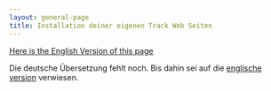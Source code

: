 ```yaml
---
layout: general-page
title: Installation deiner eigenen Track Web Seiten
---
```


[Here is the English Version of this page](./set-up-instructions)

Die deutsche Übersetzung fehlt noch. Bis dahin sei auf die [englische version](./set-up-instructions) verwiesen.

